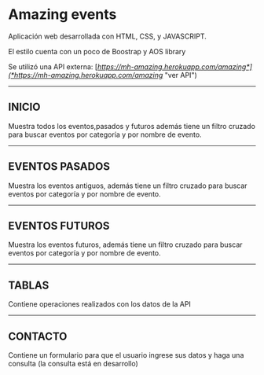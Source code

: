 # Amazing events
Aplicación web desarrollada con HTML, CSS, y JAVASCRIPT.

El estilo cuenta con un poco de Boostrap y AOS library 

Se utilizó una API externa: [*https://mh-amazing.herokuapp.com/amazing*](*https://mh-amazing.herokuapp.com/amazing* "ver API")

---
## INICIO
Muestra todos los eventos,pasados y futuros además tiene un filtro cruzado para buscar eventos por categoría y por nombre de evento.

---
## EVENTOS PASADOS
Muestra los eventos antiguos, además tiene un filtro cruzado para buscar eventos por categoría y por nombre de evento.

---
## EVENTOS FUTUROS
Muestra los eventos futuros, además tiene un filtro cruzado para buscar eventos por categoría y por nombre de evento.

---
## TABLAS
Contiene operaciones realizados con los datos de la API

---
## CONTACTO
Contiene un formulario para que el usuario ingrese sus datos y haga una consulta (la consulta está en desarrollo)

